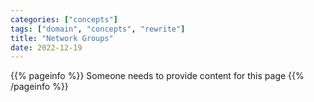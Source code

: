 ```yaml
---
categories: ["concepts"]
tags: ["domain", "concepts", "rewrite"]
title: "Network Groups"
date: 2022-12-19
---
```


{{% pageinfo %}}
Someone needs to provide content for this page
{{% /pageinfo %}}
